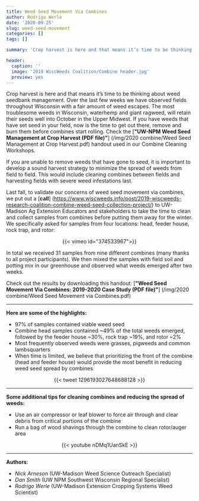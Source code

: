 ```yaml
---
title: Weed Seed Movement Via Combines
author: Rodrigo Werle
date: '2020-09-25'
slug: weed-seed-movement
categories: []
tags: []

summary: 'Crop harvest is here and that means it’s time to be thinking about weed seedbank management. Check the results of our "**2019-2020 Case Study: Weed Seed Movement Via Combines**".' 

header:
  caption: ''
  image: '2019 WiscWeeds Coalition/Combine header.jpg'
  preview: yes
---
```


Crop harvest is here and that means it’s time to be thinking about weed seedbank management. Over the last few weeks we have observed fields throughout Wisconsin with a fair amount of weed escapes. The most troublesome weeds in Wisconsin, waterhemp and giant ragweed, will retain their seeds well into October in the Upper Midwest. If you have weeds that have set seed in your field, now is the time to get out there, remove and burn them before combines start rolling. Check the [**"UW-NPM Weed Seed Management at Crop Harvest (PDF file)"**] (/img/2020 combine/Weed Seed Management at Crop Harvest.pdf) handout used in our Combine Cleaning Workshops. 

If you are unable to remove weeds that have gone to seed, it is important to develop a sound harvest strategy to minimize the spread of weeds from field to field. This would include cleaning combines between fields and harvesting fields with severe weed infestations last. 

Last fall, to validate our concerns of weed seed movement via combines, we put out a [**call**] (https://www.wiscweeds.info/post/2019-wiscweeds-research-coalition-combine-weed-seed-collection-project/) to UW-Madison Ag Extension Educators and stakeholders to take the time to clean and collect samples from combines before putting them away for the winter. We specifically asked for samples from four locations: head, feeder house, rock trap, and rotor:

<center>{{< vimeo id="374533967">}}</center>    

  
In total we received 31 samples from nine different combines (many thanks to all project participants). We then mixed the samples with field soil and potting mix in our greenhouse and observed what weeds emerged after two weeks. 

Check out the results by downloading this handout: [**"Weed Seed Movement Via Combines: 2019-2020 Case Study (PDF file)"**] (/img/2020 combine/Weed Seed Movement via Combines.pdf)   

___
**Here are some of the highlights:**

+ 97% of samples contained viable weed seed
+ Combine head samples contained ~49% of the total weeds emerged, followed by the feeder house ~30%, rock trap ~19%, and rotor ~2%
+ Most frequently observed weeds were grasses, pigweeds and common lambsquarters
+ When time is limited, we believe that prioritizing the front of the combine (head and feeder house) would provide the most benefit in reducing weed seed spread by combines 

<center>{{< tweet 1296193027648688128 >}}</center>

___
**Some additional tips for cleaning combines and reducing the spread of weeds:**

+ Use an air compressor or leaf blower to force air through and clear debris from critical portions of the combine
+ Run a bag of wood shavings through the combine to clean rotor/auger area

<center>{{< youtube nDMq1UanSkE >}}</center>

___
**Authors**:  

+ *Nick Arneson* (UW-Madison Weed Science Outreach Specialist)  
+ *Dan Smith* (UW NPM Southwest Wisconsin Regional Specialist)  
+ *Rodrigo Werle* (UW-Madison Extension Cropping Systems Weed Scientist)  


